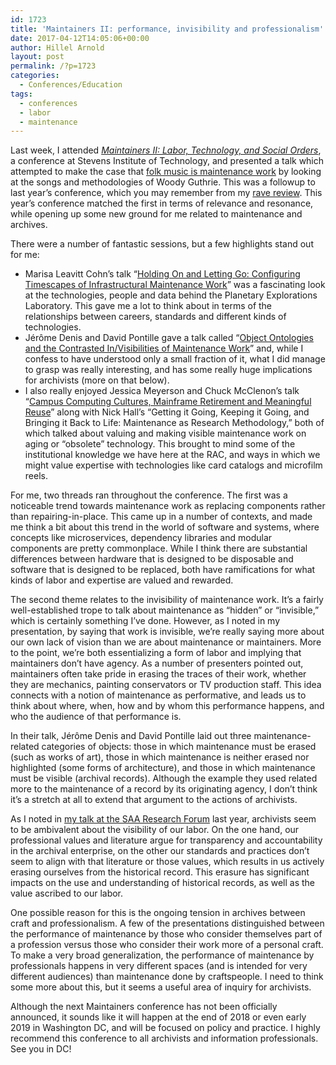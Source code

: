 ```yaml
---
id: 1723
title: 'Maintainers II: performance, invisibility and professionalism'
date: 2017-04-12T14:05:06+00:00
author: Hillel Arnold
layout: post
permalink: /?p=1723
categories:
  - Conferences/Education
tags:
  - conferences
  - labor
  - maintenance
---
```

Last week, I attended [_Maintainers II: Labor, Technology, and Social Orders_](http://themaintainers.org/maintainers-ii-program/), a conference at Stevens Institute of Technology, and presented a talk which attempted to make the case that [folk music is maintenance work](http://hillelarnold.com/blog/2017/04/whats-wrong-and-how-to-fix-it/) by looking at the songs and methodologies of Woody Guthrie. This was a followup to last year’s conference, which you may remember from my [rave review](http://blog.rockarch.org/?p=1498). This year’s conference matched the first in terms of relevance and resonance, while opening up some new ground for me related to maintenance and archives.<!--more-->

There were a number of fantastic sessions, but a few highlights stand out for me:

* Marisa Leavitt Cohn’s talk “[Holding On and Letting Go: Configuring Timescapes of Infrastructural Maintenance Work](http://themaintainers.org/s/272-cohn-lifetime-issues-temporal-relations-of-design-and-maintenance.pdf)” was a fascinating look at the technologies, people and data behind the Planetary Explorations Laboratory. This gave me a lot to think about in terms of the relationships between careers, standards and different kinds of technologies.
* Jérôme Denis and David Pontille gave a talk called “[Object Ontologies and the Contrasted In/Visibilities of Maintenance Work](http://themaintainers.org/s/DenisPontille-Object-Ontologies-Maintenance-Work.pdf)” and, while I confess to have understood only a small fraction of it, what I did manage to grasp was really interesting, and has some really huge implications for archivists (more on that below).  
* I also really enjoyed Jessica Meyerson and Chuck McClenon’s talk “[Campus Computing Cultures, Mainframe Retirement and Meaningful Reuse](http://themaintainers.org/s/maintainers_mcclenon_meyerson.docx)” along with Nick Hall’s “Getting it Going, Keeping it Going, and Bringing it Back to Life: Maintenance as Research Methodology,” both of which talked about valuing and making visible maintenance work on aging or “obsolete” technology. This brought to mind some of the institutional knowledge we have here at the RAC, and ways in which we might value expertise with technologies like card catalogs and microfilm reels.

For me, two threads ran throughout the conference. The first was a noticeable trend towards maintenance work as replacing components rather than repairing-in-place. This came up in a number of contexts, and made me think a bit about this trend in the world of software and systems, where concepts like microservices, dependency libraries and modular components are pretty commonplace. While I think there are substantial differences between hardware that is designed to be disposable and software that is designed to be replaced, both have ramifications for what kinds of labor and expertise are valued and rewarded.

The second theme relates to the invisibility of maintenance work. It’s a fairly well-established trope to talk about maintenance as “hidden” or “invisible,” which is certainly something I’ve done. However, as I noted in my presentation, by saying that work is invisible, we’re really saying more about our own lack of vision than we are about maintenance or maintainers. More to the point, we’re both essentializing a form of labor and implying that maintainers don’t have agency. As a number of presenters pointed out, maintainers often take pride in erasing the traces of their work, whether they are mechanics, painting conservators or TV production staff. This idea connects with a notion of maintenance as performative, and leads us to think about where, when, how and by whom this performance happens, and who the audience of that performance is.

In their talk, Jérôme Denis and David Pontille laid out three maintenance-related categories of objects: those in which maintenance must be erased (such as works of art), those in which maintenance is neither erased nor highlighted (some forms of architecture), and those in which maintenance must be visible (archival records). Although the example they used related more to the maintenance of a record by its originating agency, I don’t think it’s a stretch at all to extend that argument to the actions of archivists.

As I noted in [my talk at the SAA Research Forum](http://hillelarnold.com/blog/2016/08/critical-work/) last year, archivists seem to be ambivalent about the visibility of our labor. On the one hand, our professional values and literature argue for transparency and accountability in the archival enterprise, on the other our standards and practices don’t seem to align with that literature or those values, which results in us actively erasing ourselves from the historical record. This erasure has significant impacts on the use and understanding of historical records, as well as the value ascribed to our labor.

One possible reason for this is the ongoing tension in archives between craft and professionalism. A few of the presentations distinguished between the performance of maintenance by those who consider themselves part of a profession versus those who consider their work more of a personal craft. To make a very broad generalization, the performance of maintenance by professionals happens in very different spaces (and is intended for very different audiences) than maintenance done by craftspeople. I need to think some more about this, but it seems a useful area of inquiry for archivists.

Although the next Maintainers conference has not been officially announced, it sounds like it will happen at the end of 2018 or even early 2019 in Washington DC, and will be focused on policy and practice. I highly recommend this conference to all archivists and information professionals. See you in DC!
